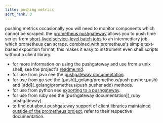 ```yaml
---
title: pushing metrics
sort_rank: 3
---
```

pushing metrics
occasionally you will need to monitor components which cannot be scraped. the
[prometheus pushgateway]() allows you
to push time series from [short-lived service-level batch
jobs](/docs/practices/pushing/) to an intermediary job which prometheus can
scrape. combined with prometheus's simple text-based exposition format, this
makes it easy to instrument even shell scripts without a client library.
 * for more information on using the pushgateway and use from a unix shell, see the project's
[readme.md]().
 * for use from java see the
[pushgateway documentation](_java/exporters/pushgateway/).
 * for use from go see the [push](_golang/prometheus/push
pusher.push) and [add](_golang/prometheus/push
pusher.add) methods.
 * for use from python see [exporting to a pushgateway](_python/exporting/pushgateway/).
 * for use from ruby see the [pushgateway documentation](_ruby
pushgateway).
* to find out about pushgateway support of [client libraries maintained outside of the prometheus project](/docs/instrumenting/clientlibs/), refer to their respective documentation.